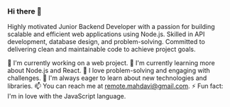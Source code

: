 ### Hi there 👋

Highly motivated Junior Backend Developer with a passion for building scalable and efficient web applications using Node.js. Skilled in API development, database design, and problem-solving. Committed to delivering clean and maintainable code to achieve project goals.

🔭 I'm currently working on a web project.
🌱 I'm currently learning more about Node.js and React.
🤔 I love problem-solving and engaging with challenges.
💬 I'm always eager to learn about new technologies and libraries.
📫 You can reach me at remote.mahdavi@gmail.com.
⚡️ Fun fact: I'm in love with the JavaScript language.
